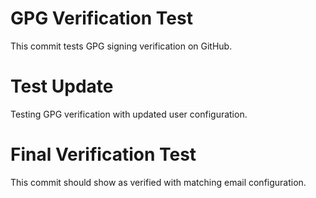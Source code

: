 # GPG Verification Test

This commit tests GPG signing verification on GitHub.
# Test Update

Testing GPG verification with updated user configuration.
# Final Verification Test

This commit should show as verified with matching email configuration.
